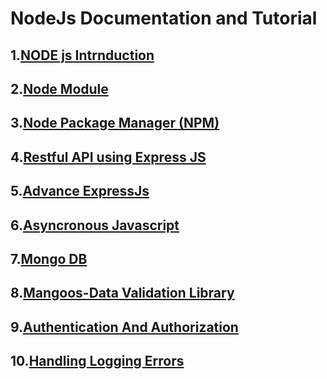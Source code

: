 # NodeJs Documentation and Tutorial
## 1.[NODE js Intrnduction](https://github.com/spdobest/NodeJsWorld/blob/master/ReadMe/1.introduction.md)
## 2.[Node Module](https://github.com/spdobest/NodeJsWorld/blob/master/ReadMe/2.nodeModuleSystem.md)
## 3.[Node Package Manager (NPM)](https://github.com/spdobest/NodeJsWorld/blob/master/ReadMe/3.nodePackageManager.md)
## 4.[Restful API using Express JS](https://github.com/spdobest/NodeJsWorld/blob/master/ReadMe/4.RestfulAPI_in_Express.md)
## 5.[Advance ExpressJs](https://github.com/spdobest/NodeJsWorld/blob/master/ReadMe/5.ExpressjsAdvance.md)
## 6.[Asyncronous Javascript](https://github.com/spdobest/NodeJsWorld/blob/master/ReadMe/6.AsynchronousJavascript.md)
## 7.[Mongo DB](https://github.com/spdobest/NodeJsWorld/blob/master/ReadMe/7.MongoDb.md)
## 8.[Mangoos-Data Validation Library](https://github.com/spdobest/NodeJsWorld/blob/master/ReadMe/8.Mangoos-DataValidation.md)
## 9.[Authentication And Authorization](https://github.com/spdobest/NodeJsWorld/blob/master/ReadMe/10.AuthenticationAndAuthorization.md)
## 10.[Handling Logging Errors](https://github.com/spdobest/NodeJsWorld/blob/master/ReadMe/11.HandlingLoggingErrors.md) 